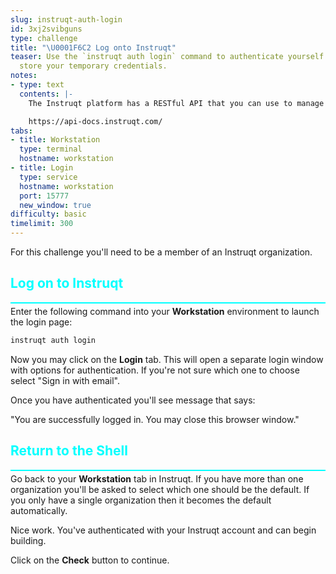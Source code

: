 ```yaml
---
slug: instruqt-auth-login
id: 3xj2svibguns
type: challenge
title: "\U0001F6C2 Log onto Instruqt"
teaser: Use the `instruqt auth login` command to authenticate yourself and safely
  store your temporary credentials.
notes:
- type: text
  contents: |-
    The Instruqt platform has a RESTful API that you can use to manage your tracks and query data.

    https://api-docs.instruqt.com/
tabs:
- title: Workstation
  type: terminal
  hostname: workstation
- title: Login
  type: service
  hostname: workstation
  port: 15777
  new_window: true
difficulty: basic
timelimit: 300
---
```

<style type="text/css" rel="stylesheet">
hr.cyan { background-color: cyan; color: cyan; height: 2px; margin-bottom: -10px; }
h2.cyan { color: cyan; }
</style>For this challenge you'll need to be a member of an Instruqt organization.

<h2 class="cyan">Log on to Instruqt</h2>
<hr class="cyan">

Enter the following command into your **Workstation** environment to launch the login page:
```bash
instruqt auth login
```

Now you may click on the **Login** tab. This will open a separate login window with options for authentication. If you're not sure which one to choose select "Sign in with email".

Once you have authenticated you'll see message that says:

"You are successfully logged in. You may close this browser window."

<h2 class="cyan">Return to the Shell</h2>
<hr class="cyan">

Go back to your **Workstation** tab in Instruqt. If you have more than one organization you'll be asked to select which one should be the default. If you only have a single organization then it becomes the default automatically.

Nice work. You've authenticated with your Instruqt account and can begin building.

Click on the **Check** button to continue.